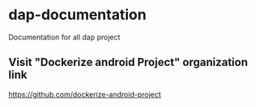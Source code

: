 # dap-documentation
Documentation for all dap project



## Visit "Dockerize android Project" organization link
https://github.com/dockerize-android-project
